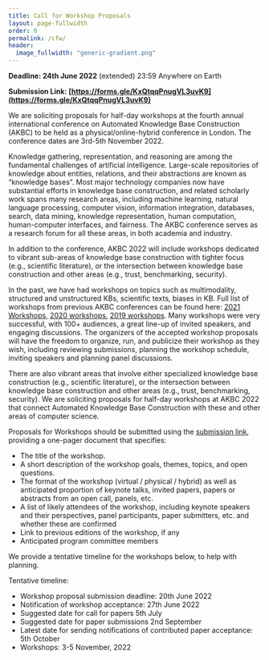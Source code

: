 ```yaml
---
title: Call for Workshop Proposals
layout: page-fullwidth
order: 0
permalink: /cfw/
header:
  image_fullwidth: "generic-gradient.png"
---
```


**Deadline: 24th June 2022** (extended) 23:59 Anywhere on Earth

**Submission Link: [https://forms.gle/KxQtqqPnugVL3uvK9](https://forms.gle/KxQtqqPnugVL3uvK9)**

We are soliciting proposals for half-day workshops at the fourth annual international conference on Automated Knowledge Base Construction (AKBC) to be held as a physical/online-hybrid conference in London. The conference dates are 3rd-5th November 2022.

Knowledge gathering, representation, and reasoning are among the fundamental challenges of artificial intelligence. Large-scale repositories of knowledge about entities, relations, and their abstractions are known as “knowledge bases”. Most major technology companies now have substantial efforts in knowledge base construction, and related scholarly work spans many research areas, including machine learning, natural language processing, computer vision, information integration, databases, search, data mining, knowledge representation, human computation, human-computer interfaces, and fairness. The AKBC conference serves as a research forum for all these areas, in both academia and industry.

In addition to the conference, AKBC 2022 will include workshops dedicated to vibrant sub-areas of knowledge base construction with tighter focus (e.g., scientific literature), or the intersection between knowledge base construction and other areas (e.g., trust, benchmarking, security).



In the past, we have had workshops on topics such as multimodality, structured and unstructured KBs, scientific texts, biases in KB. Full list of workshops from previous AKBC conferences can be found here: [2021 Workshops](https://www.akbc.ws/2021/workshops/), [2020 workshops](https://www.akbc.ws/2020/workshops/), [2019 workshops](https://www.akbc.ws/2019/workshops/). Many workshops were very successful, with 100+ audiences, a great line-up of invited speakers, and engaging discussions. The organizers of the accepted workshop proposals will have the freedom to organize, run, and publicize their workshop as they wish, including reviewing submissions, planning the workshop schedule, inviting speakers and planning panel discussions.

There are also vibrant areas that involve either specialized knowledge base construction (e.g., scientific literature), or the intersection between knowledge base construction and other areas (e.g., trust, benchmarking, security). We are soliciting proposals for half-day workshops at AKBC 2022 that connect Automated Knowledge Base Construction with these and other areas of computer science.

Proposals for Workshops should be submitted using the [submission link](https://docs.google.com/forms/d/e/1FAIpQLSeNNadbnaAMBPPm3_L1bGKoQWhZnJkN6JxD207DHXr2vnkHnw/viewform?usp=send_form), providing a one-pager document that specifies:

 * The title of the workshop.
 * A short description of the workshop goals, themes, topics, and open questions.
 * The format of the workshop (virtual / physical / hybrid) as well as anticipated proportion of keynote talks, invited papers, papers or abstracts from an open call, panels, etc.
 * A list of likely attendees of the workshop, including keynote speakers and their perspectives, panel participants, paper submitters, etc. and whether these are confirmed
 * Link to previous editions of the workshop, if any
 * Anticipated program committee members

We provide a tentative timeline for the workshops below, to help with planning.

Tentative timeline:

* Workshop proposal submission deadline: 20th June 2022
* Notification of workshop acceptance: 27th June 2022
* Suggested date for call for papers 5th July
* Suggested date for paper submissions 2nd September
* Latest date for sending notifications of contributed paper acceptance: 5th October
* Workshops: 3-5 November, 2022


